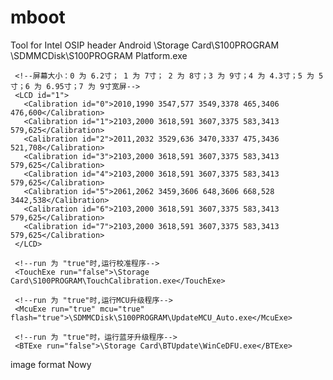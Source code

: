 # mboot
Tool for Intel OSIP header Android﻿<?xml version="1.0" encoding="utf-8"?>
 <AppUpdate>
   <configuration>
     <!--
     updateApp 为"true"时升级界面程序，
     cover 为"true"时不删除之前的目标文件夹，
     force 为“true”时，已存在有程序直接替换
     -->
     <Set updateApp="true" cover="false" force="true" ></Set>
     <!--SrcPath 拷贝源文件 DestPath为目标文件
     拷贝时会删除目标文件
     目录后请不要加斜杠，否则会有错误
     -->
     <SrcPath>\Storage Card\S100PROGRAM</SrcPath>
     <DestPath>\SDMMCDisk\S100PROGRAM</DestPath>
     <APPName>Platform.exe</APPName>
     
     <!--屏幕大小：0 为 6.2寸； 1 为 7寸； 2 为 8寸；3 为 9寸；4 为 4.3寸；5 为 5寸；6 为 6.95寸；7 为 9寸宽屏-->
     <LCD id="1">
       <Calibration id="0">2010,1990 3547,577 3549,3378 465,3406 476,600</Calibration>
       <Calibration id="1">2103,2000 3618,591 3607,3375 583,3413 579,625</Calibration>
       <Calibration id="2">2011,2032 3529,636 3470,3337 475,3436 521,708</Calibration>
       <Calibration id="3">2103,2000 3618,591 3607,3375 583,3413 579,625</Calibration>
       <Calibration id="4">2103,2000 3618,591 3607,3375 583,3413 579,625</Calibration>
       <Calibration id="5">2061,2062 3459,3606 648,3606 668,528 3442,538</Calibration>
       <Calibration id="6">2103,2000 3618,591 3607,3375 583,3413 579,625</Calibration>
       <Calibration id="7">2103,2000 3618,591 3607,3375 583,3413 579,625</Calibration>
     </LCD>
     
     <!--run 为 "true"时,运行校准程序-->
     <TouchExe run="false">\Storage Card\S100PROGRAM\TouchCalibration.exe</TouchExe>
     
     <!--run 为 "true"时,运行MCU升级程序-->
     <McuExe run="true" mcu="true" flash="true">\SDMMCDisk\S100PROGRAM\UpdateMCU_Auto.exe</McuExe>
     
     <!--run 为 "true"时，运行蓝牙升级程序-->
     <BTExe run="false">\Storage Card\BTUpdate\WinCeDFU.exe</BTExe>
     
   </configuration>
 </AppUpdate> image format
Nowy
